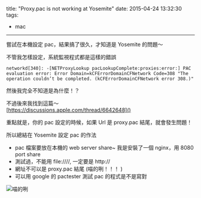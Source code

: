 title: "Proxy.pac is not working at Yosemite"
date: 2015-04-24 13:32:30
tags:
- mac
---

嘗試在本機設定 pac，結果搞了很久，才知道是 Yosemite 的問題～

<!--more-->

不管我怎樣設定，系統監視程式都是這樣的錯誤  

```
networkd[340]: -[NETProxyLookup pacLookupComplete:proxies:error:] PAC evaluation error: Error Domain=kCFErrorDomainCFNetwork Code=308 "The operation couldn’t be completed. (kCFErrorDomainCFNetwork error 308.)"
```

然後我完全不知道是為什麼！？  

不過後來我找到這篇～  
[https://discussions.apple.com/thread/6642648]()

重點就是，你的 pac 設定的時候，如果 Url 是 proxy.pac 結尾，就會發生問題！   

所以總結在 Yosemite 設定 pac 的作法  

- pac 檔案要放在本機的 web server share~ 我是安裝了一個 nginx，用 8080 port share
- 測試過，不能用 file:////, 一定要是 http://   
- 網址不可以是 proxy.pac 結尾  (喵的咧！！！ )
- 可以用 google 的 pactester 測試 pac 的程式是不是寫對  

![喵的咧](http://images.uncyc.org/zh-tw/thumb/b/b3/CATBIT.gif/120px-CATBIT.gif)
